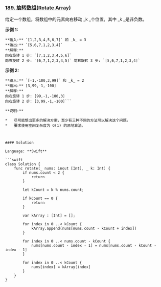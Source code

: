 ### [189\. 旋转数组(Rotate Array)](https://leetcode-cn.com/problems/rotate-array/description/)


给定一个数组，将数组中的元素向右移动 _k _个位置，其中 _k _是非负数。

**示例 1:**

```
**输入:** `[1,2,3,4,5,6,7]` 和 _k_ = 3
**输出:** `[5,6,7,1,2,3,4]`
**解释:**
向右旋转 1 步: `[7,1,2,3,4,5,6]`
向右旋转 2 步: `[6,7,1,2,3,4,5]` 向右旋转 3 步: `[5,6,7,1,2,3,4]`
```

**示例 2:**

```
**输入:** `[-1,-100,3,99]` 和 _k_ = 2
**输出:** [3,99,-1,-100]
**解释:** 
向右旋转 1 步: [99,-1,-100,3]
向右旋转 2 步: [3,99,-1,-100]```

**说明:**

*   尽可能想出更多的解决方案，至少有三种不同的方法可以解决这个问题。
*   要求使用空间复杂度为 O(1) 的原地算法。



#### Solution

Language: **Swift**

```swift
class Solution {
    func rotate(_ nums: inout [Int], _ k: Int) {
        if nums.count < 2 {
            return
        }
        
        let kCount = k % nums.count;
        
        if kCount == 0 {
            return
        }
        
        var kArray : [Int] = [];
        
        for index in 0 ..< kCount {
            kArray.append(nums[nums.count - kCount + index])
        }
        
        for index in 0 ..< nums.count - kCount {
            nums[nums.count - index - 1] = nums[nums.count - kCount - index - 1]
        }
        
        for index in 0 ..< kCount {
            nums[index] = kArray[index]
        }
    }
}
```